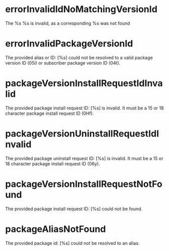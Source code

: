 # errorInvalidIdNoMatchingVersionId

The %s %s is invalid, as a corresponding %s was not found

# errorInvalidPackageVersionId

The provided alias or ID: [%s] could not be resolved to a valid package version ID (05i) or subscriber package version ID (04t).

# packageVersionInstallRequestIdInvalid

The provided package install request ID: [%s] is invalid. It must be a 15 or 18 character package install request ID (0Hf).

# packageVersionUninstallRequestIdInvalid

The provided package uninstall request ID: [%s] is invalid. It must be a 15 or 18 character package install request ID (06y).

# packageVersionInstallRequestNotFound

The provided package install request ID: [%s] could not be found.

# packageAliasNotFound

The provided package id: [%s] could not be resolved to an alias.
